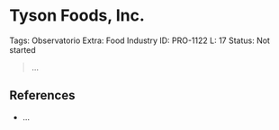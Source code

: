 # Tyson Foods, Inc.

Tags: Observatorio
Extra: Food Industry
ID: PRO-1122
L: 17
Status: Not started

> …
> 

## References

- …